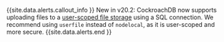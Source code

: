 {{site.data.alerts.callout_info }}
<span class="version-tag">New in v20.2:</span> CockroachDB now supports uploading files to a [user-scoped file storage](use-userfile-for-bulk-operations.html) using a SQL connection. We recommend using `userfile` instead of `nodelocal`, as it is user-scoped and more secure.
{{site.data.alerts.end }}
